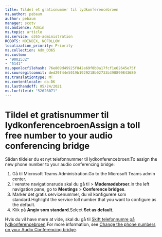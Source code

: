 ```yaml
---
title: Tildel et gratisnummer til lydkonferencebroen
ms.author: pebaum
author: pebaum
manager: scotv
ms.audience: Admin
ms.topic: article
ms.service: o365-administration
ROBOTS: NOINDEX, NOFOLLOW
localization_priority: Priority
ms.collection: Adm_O365
ms.custom:
- "9002532"
- "5141"
ms.openlocfilehash: 76e809d49925f842e69f0b0a17fcf1e62645e75f
ms.sourcegitcommit: ded29f44e5019b1929218b02733b390899843680
ms.translationtype: MT
ms.contentlocale: da-DK
ms.lasthandoff: 05/24/2021
ms.locfileid: "52626071"
---
```

# <a name="assign-a-toll-free-number-to-your-audio-conferencing-bridge"></a><span data-ttu-id="60ba9-102">Tildel et gratisnummer til lydkonferencebroen</span><span class="sxs-lookup"><span data-stu-id="60ba9-102">Assign a toll free number to your audio conferencing bridge</span></span>

<span data-ttu-id="60ba9-103">Sådan tildeler du et nyt telefonnummer til lydkonferencebroen:</span><span class="sxs-lookup"><span data-stu-id="60ba9-103">To assign the new phone number to your audio conferencing bridge:</span></span>

1. <span data-ttu-id="60ba9-104">Gå til Microsoft Teams Administration.</span><span class="sxs-lookup"><span data-stu-id="60ba9-104">Go to the Microsoft Teams admin center.</span></span>
1. <span data-ttu-id="60ba9-105">I venstre navigationsrude skal du gå til  >  **Mødemødebroer**.</span><span class="sxs-lookup"><span data-stu-id="60ba9-105">In the left navigation pane, go to **Meetings** > **Conference bridges**.</span></span>
1. <span data-ttu-id="60ba9-106">Markér det gratis servicenummer, du vil konfigurere som standard.</span><span class="sxs-lookup"><span data-stu-id="60ba9-106">Highlight the service toll number that you want to configure as the default.</span></span>
1. <span data-ttu-id="60ba9-107">Klik på **Angiv som standard**.</span><span class="sxs-lookup"><span data-stu-id="60ba9-107">Select **Set as default**.</span></span>

<span data-ttu-id="60ba9-108">Hvis du vil have mere at vide, skal du gå til [Skift telefonnumre på lydkonferencebroen](/MicrosoftTeams/change-the-phone-numbers-on-your-audio-conferencing-bridge).</span><span class="sxs-lookup"><span data-stu-id="60ba9-108">For more information, see [Change the phone numbers on your Audio Conferencing bridge](/MicrosoftTeams/change-the-phone-numbers-on-your-audio-conferencing-bridge).</span></span>
